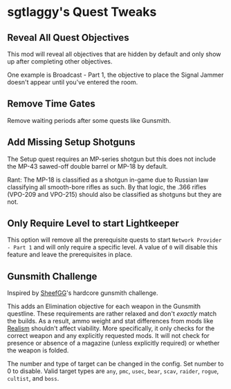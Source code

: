 # sgtlaggy's Quest Tweaks

## Reveal All Quest Objectives

This mod will reveal all objectives that are hidden by default and only show up after completing other objectives.

One example is Broadcast - Part 1, the objective to place the Signal Jammer doesn't appear until you've entered the room.

## Remove Time Gates

Remove waiting periods after some quests like Gunsmith.

## Add Missing Setup Shotguns

The Setup quest requires an MP-series shotgun but this does not include the MP-43 sawed-off double barrel or MP-18 by default.

Rant: The MP-18 is classified as a shotgun in-game due to Russian law classifying all smooth-bore rifles as such. By that logic, the .366 rifles (VPO-209 and VPO-215) should also be classified as shotguns but they are not.

## Only Require Level to start Lightkeeper

This option will remove all the prerequisite quests to start `Network Provider - Part 1` and will only require a specific level. A value of `0` will disable this feature and leave the prerequisites in place.

## Gunsmith Challenge

Inspired by [SheefGG](https://www.twitch.tv/SheefGG)'s hardcore gunsmith challenge.

This adds an Elimination objective for each weapon in the Gunsmith questline.
These requirements are rather relaxed and don't *exactly* match the builds.
As a result, ammo weight and stat differences from mods like [Realism](https://hub.sp-tarkov.com/files/file/606-spt-realism-mod/) shouldn't affect viability.
More specifically, it only checks for the correct weapon and any explicitly requested mods. It will not check for presence or absence of a magazine (unless explicitly required) or whether the weapon is folded.

The number and type of target can be changed in the config. Set number to 0 to disable.
Valid target types are `any`, `pmc`, `usec`, `bear`, `scav`, `raider`, `rogue`, `cultist`, and `boss`.

